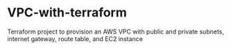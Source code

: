 # VPC-with-terraform
Terraform project to provision an AWS VPC with public and private subnets, internet gateway, route table, and EC2 instance
